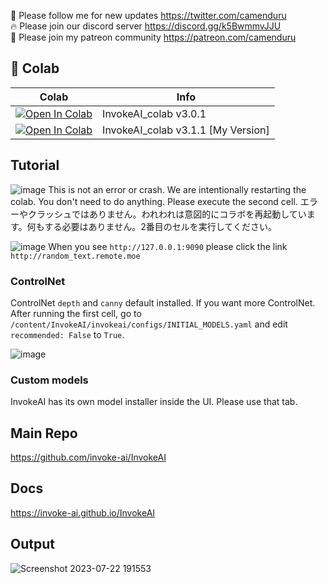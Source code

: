 🐣 Please follow me for new updates https://twitter.com/camenduru <br />
🔥 Please join our discord server https://discord.gg/k5BwmmvJJU <br />
🥳 Please join my patreon community https://patreon.com/camenduru <br />

## 🦒 Colab

| Colab | Info
| --- | --- |
[![Open In Colab](https://colab.research.google.com/assets/colab-badge.svg)](https://colab.research.google.com/github/camenduru/InvokeAI-colab/blob/main/InvokeAI_colab.ipynb) | InvokeAI_colab v3.0.1
[![Open In Colab](https://colab.research.google.com/assets/colab-badge.svg)](https://colab.research.google.com/github/wolfkingal2000/InvokeAI-colab/blob/main/InvokeAI_colab.ipynb) | InvokeAI_colab v3.1.1 [My Version]

## Tutorial 
![image](https://github.com/camenduru/InvokeAI-colab/assets/54370274/25f36aa3-e4da-4bef-a951-b8b6c6aff5d3)
This is not an error or crash. We are intentionally restarting the colab. You don't need to do anything. Please execute the second cell.
エラーやクラッシュではありません。われわれは意図的にコラボを再起動しています。何もする必要はありません。2番目のセルを実行してください。

![image](https://github.com/camenduru/InvokeAI-colab/assets/54370274/a2c1dd61-bef8-4bc4-bd5c-3fe0c3d88d0c)
When you see `http://127.0.0.1:9090` please click the link `http://random_text.remote.moe`

### ControlNet
ControlNet `depth` and `canny` default installed. If you want more ControlNet. After running the first cell, go to `/content/InvokeAI/invokeai/configs/INITIAL_MODELS.yaml` and edit `recommended: False` to `True`.

![image](https://github.com/camenduru/InvokeAI-colab/assets/54370274/0aeecc0e-7442-478b-ab5e-b044861d5603)

### Custom models
InvokeAI has its own model installer inside the UI. Please use that tab.

## Main Repo
https://github.com/invoke-ai/InvokeAI <br />

## Docs
https://invoke-ai.github.io/InvokeAI <br />

## Output
![Screenshot 2023-07-22 191553](https://github.com/camenduru/InvokeAI-colab/assets/54370274/cbf74b6a-28e6-43f4-8882-1bf9217cafcb)
